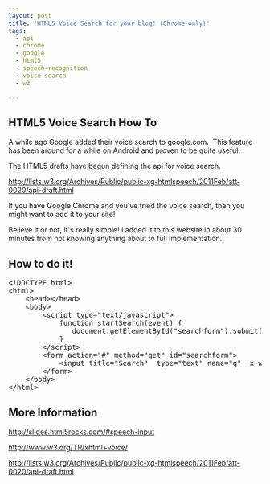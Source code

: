 ```yaml
---
layout: post
title: 'HTML5 Voice Search for your blog! (Chrome only)'
tags:
  - api
  - chrome
  - google
  - html5
  - speech-recognition
  - voice-search
  - w3

---
```


<h2>HTML5 Voice Search How To</h2>
A while ago Google added their voice search to google.com.  This feature has been around for a while on Android and proven to be quite useful.

The HTML5 drafts have begun defining the api for voice search.

<a title="w3 draft html5 speech recognition" href="http://lists.w3.org/Archives/Public/public-xg-htmlspeech/2011Feb/att-0020/api-draft.html  ">http://lists.w3.org/Archives/Public/public-xg-htmlspeech/2011Feb/att-0020/api-draft.html</a>

If you have Google Chrome and you've tried the voice search, then you might want to add it to your site!

Believe it or not, it's really simple! I added it to this website in about 30 minutes from not knowing anything about to full implementation.
<h2>How to do it!</h2>
<pre>&lt;!DOCTYPE html&gt;
&lt;html&gt;
    &lt;head&gt;&lt;/head&gt;
    &lt;body&gt;
        &lt;script type="text/javascript"&gt;     
            function startSearch(event) {       
               document.getElementById("searchform").submit();     
            }   
        &lt;/script&gt;
        &lt;form action="#" method="get" id="searchform"&gt;
            &lt;input title="Search"  type="text" name="q"  x-webkit-speech="" x-webkit-grammar="builtin:search" onwebkitspeechchange="startSearch()" /&gt;
        &lt;/form&gt;
    &lt;/body&gt;
&lt;/html&gt;</pre>
<h2>More Information</h2>
<a title="Html5 Speech Voice Search" href="http://slides.html5rocks.com/#speech-input">http://slides.html5rocks.com/#speech-input</a>

<a title="W3 HTML Voice" href="http://www.w3.org/TR/xhtml+voice/">http://www.w3.org/TR/xhtml+voice/</a>

<a title="W3 HTML5 speech recognition" href="http://lists.w3.org/Archives/Public/public-xg-htmlspeech/2011Feb/att-0020/api-draft.html  ">http://lists.w3.org/Archives/Public/public-xg-htmlspeech/2011Feb/att-0020/api-draft.html</a>

